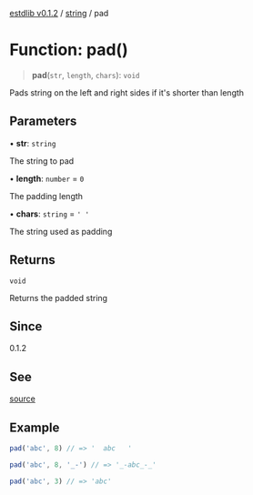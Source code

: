 [estdlib v0.1.2](../wiki/Home) / [string](../wiki/string) / pad

# Function: pad()

> **pad**(`str`, `length`, `chars`): `void`

Pads string on the left and right sides if it's shorter than length

## Parameters

• **str**: `string`

The string to pad

• **length**: `number` = `0`

The padding length

• **chars**: `string` = `' '`

The string used as padding

## Returns

`void`

Returns the padded string

## Since

0.1.2

## See

[source](https://github.com/yaxingson/estdlib/blob/main/lib/string/pad.ts)

## Example

```js
pad('abc', 8) // => '  abc   '

pad('abc', 8, '_-') // => '_-abc_-_'

pad('abc', 3) // => 'abc'

```

